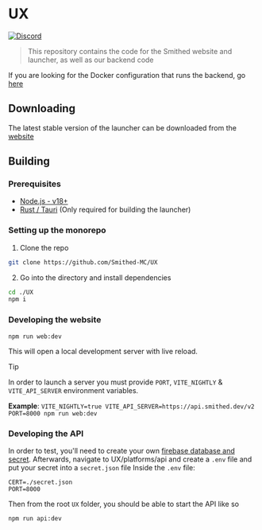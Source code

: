 # UX

[![Discord](https://img.shields.io/discord/511303648119226382?color=%236d82cc&label=Discord&logo=discord&logoColor=white)](https://discord.gg/gkp6UqEUph)

> This repository contains the code for the Smithed website and launcher, as well as our backend code

If you are looking for the Docker configuration that runs the backend, go [here](https://github.com/Smithed-MC/Dockers)

## Downloading

The latest stable version of the launcher can be downloaded from the [website](https://smithed.net/)

## Building

### Prerequisites

-   [Node.js - v18+](https://nodejs.org/en)
-   [Rust / Tauri](https://tauri.app/v1/guides/getting-started/prerequisites) (Only required for building the launcher)

### Setting up the monorepo

1. Clone the repo

```sh
git clone https://github.com/Smithed-MC/UX
```

2. Go into the directory and install dependencies

```sh
cd ./UX
npm i
```

### Developing the website

```
npm run web:dev
```

This will open a local development server with live reload.

> [!TIP]
> In order to launch a server you must provide `PORT`, `VITE_NIGHTLY` & `VITE_API_SERVER` environment variables.
>
> **Example**:
> `VITE_NIGHTLY=true VITE_API_SERVER=https://api.smithed.dev/v2 PORT=8000 npm run web:dev`

### Developing the API

In order to test, you'll need to create your own [firebase database and secret](https://firebase.google.com/docs/admin/setup).
Afterwards, navigate to UX/platforms/api and create a `.env` file and put your secret into a `secret.json` file
Inside the `.env` file:

```
CERT=./secret.json
PORT=8000
```

Then from the root `UX` folder, you should be able to start the API like so

```
npm run api:dev
```
